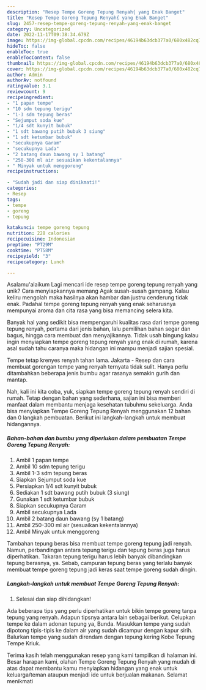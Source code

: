 ```yaml
---
description: "Resep Tempe Goreng Tepung Renyah{ yang Enak Banget"
title: "Resep Tempe Goreng Tepung Renyah{ yang Enak Banget"
slug: 2457-resep-tempe-goreng-tepung-renyah-yang-enak-banget
category: Uncategorized
date: 2022-11-17T09:38:34.679Z
image: https://img-global.cpcdn.com/recipes/46194b63dcb377a0/680x482cq70/tempe-goreng-tepung-renyah-foto-resep-utama.jpg
hideToc: false
enableToc: true
enableTocContent: false
thumbnail: https://img-global.cpcdn.com/recipes/46194b63dcb377a0/680x482cq70/tempe-goreng-tepung-renyah-foto-resep-utama.jpg
cover: https://img-global.cpcdn.com/recipes/46194b63dcb377a0/680x482cq70/tempe-goreng-tepung-renyah-foto-resep-utama.jpg
author: Admin
authorAv: notfound
ratingvalue: 3.1
reviewcount: 9
recipeingredient:
- "1 papan tempe"
- "10 sdm tepung terigu"
- "1-3 sdm tepung beras"
- "Sejumput soda kue"
- "1/4 sdt kunyit bubuk"
- "1 sdt bawang putih bubuk 3 siung"
- "1 sdt ketumbar bubuk"
- "secukupnya Garam"
- "secukupnya Lada"
- "2 batang daun bawang sy 1 batang"
- "250-300 ml air sesuaikan kekentalannya"
- " Minyak untuk menggoreng"
recipeinstructions:

- "Sudah jadi dan siap dinikmati!"
categories:
- Resep
tags:
- tempe
- goreng
- tepung

katakunci: tempe goreng tepung 
nutrition: 228 calories
recipecuisine: Indonesian
preptime: "PT29M"
cooktime: "PT58M"
recipeyield: "3"
recipecategory: Lunch

---
```



Asalamu'alaikum Lagi mencari ide resep tempe goreng tepung renyah yang unik? Cara menyiapkannya memang Agak susah-susah gampang. Kalau keliru mengolah maka hasilnya akan hambar dan justru cenderung tidak enak. Padahal tempe goreng tepung renyah yang enak seharusnya mempunyai aroma dan cita rasa yang bisa memancing selera kita.


Banyak hal yang sedikit bisa mempengaruhi kualitas rasa dari tempe goreng tepung renyah, pertama dari jenis bahan, lalu pemilihan bahan segar dan bagus, hingga cara membuat dan menyajikannya. Tidak usah bingung kalau ingin menyiapkan tempe goreng tepung renyah yang enak di rumah, karena asal sudah tahu caranya maka hidangan ini mampu menjadi sajian spesial.

Tempe tetap krenyes renyah tahan lama. Jakarta - Resep dan cara membuat gorengan tempe yang renyah ternyata tidak sulit. Hanya perlu ditambahkan beberapa jenis bumbu agar rasanya semakin gurih dan mantap.


Nah, kali ini kita coba, yuk, siapkan tempe goreng tepung renyah sendiri di rumah. Tetap dengan bahan yang sederhana, sajian ini bisa memberi manfaat dalam membantu menjaga kesehatan tubuhmu sekeluarga. Anda bisa menyiapkan Tempe Goreng Tepung Renyah menggunakan 12 bahan dan 0 langkah pembuatan. Berikut ini langkah-langkah untuk membuat hidangannya.

<!--inarticleads1-->

##### Bahan-bahan dan bumbu yang diperlukan dalam pembuatan Tempe Goreng Tepung Renyah:

1. Ambil 1 papan tempe
1. Ambil 10 sdm tepung terigu
1. Ambil 1-3 sdm tepung beras
1. Siapkan Sejumput soda kue
1. Persiapkan 1/4 sdt kunyit bubuk
1. Sediakan 1 sdt bawang putih bubuk (3 siung)
1. Gunakan 1 sdt ketumbar bubuk
1. Siapkan secukupnya Garam
1. Ambil secukupnya Lada
1. Ambil 2 batang daun bawang (sy 1 batang)
1. Ambil 250-300 ml air (sesuaikan kekentalannya)
1. Ambil  Minyak untuk menggoreng


Tambahan tepung beras bisa membuat tempe goreng tepung jadi renyah. Namun, perbandingan antara tepung terigu dan tepung beras juga harus diperhatikan. Takaran tepung terigu harus lebih banyak dibandingkan tepung berasnya, ya. Sebab, campuran tepung beras yang terlalu banyak membuat tempe goreng tepung jadi keras saat tempe goreng sudah dingin. 

<!--inarticleads2-->

##### Langkah-langkah untuk membuat Tempe Goreng Tepung Renyah:


1. Selesai dan siap dihidangkan!

Ada beberapa tips yang perlu diperhatikan untuk bikin tempe goreng tanpa tepung yang renyah. Adapun tipsnya antara lain sebagai berikut. Celupkan tempe ke dalam adonan tepung ya, Bunda. Masukkan tempe yang sudah dipotong tipis-tipis ke dalam air yang sudah dicampur dengan kapur sirih. Balurkan tempe yang sudah direndam dengan tepung kering Kobe Tepung Tempe Kriuk. 

Terima kasih telah menggunakan resep yang kami tampilkan di halaman ini. Besar harapan kami, olahan Tempe Goreng Tepung Renyah yang mudah di atas dapat membantu kamu menyiapkan hidangan yang enak untuk keluarga/teman ataupun menjadi ide untuk berjualan makanan. Selamat menikmati
